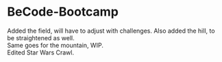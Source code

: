 # BeCode-Bootcamp
  
Added the field, will have to adjust with challenges.
Also added the hill, to be straightened as well.  
Same goes for the mountain, WIP.  
Edited Star Wars Crawl.
